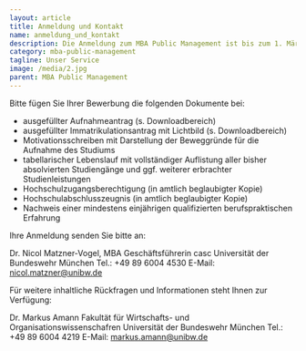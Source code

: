 ```yaml
---
layout: article
title: Anmeldung und Kontakt
name: anmeldung_und_kontakt
description: Die Anmeldung zum MBA Public Management ist bis zum 1. März jedes Jahres möglich, der Studiengang beginnt zum 1. April jedes Jahres. 
category: mba-public-management
tagline: Unser Service
image: /media/2.jpg
parent: MBA Public Management
---
```


Bitte fügen Sie Ihrer Bewerbung die folgenden Dokumente bei:

* ausgefüllter Aufnahmeantrag (s. Downloadbereich)
* ausgefüllter Immatrikulationsantrag mit Lichtbild (s. Downloadbereich)
* Motivationsschreiben mit Darstellung der Beweggründe für die Aufnahme des Studiums
* tabellarischer Lebenslauf mit vollständiger Auflistung aller bisher absolvierten Studiengänge und ggf. weiterer erbrachter Studienleistungen
* Hochschulzugangsberechtigung (in amtlich beglaubigter Kopie)
* Hochschulabschlusszeugnis (in amtlich beglaubigter Kopie)
* Nachweis einer mindestens einjährigen qualifizierten berufspraktischen Erfahrung
 

Ihre Anmeldung senden Sie bitte an:

Dr. Nicol Matzner-Vogel, MBA
Geschäftsführerin casc
Universität der Bundeswehr München
Tel.: +49 89 6004 4530
E-Mail:  nicol.matzner@unibw.de
 

Für weitere inhaltliche Rückfragen und Informationen steht Ihnen zur Verfügung:

Dr. Markus Amann
Fakultät für Wirtschafts- und Organisationswissenschafren
Universität der Bundeswehr München
Tel.: +49 89 6004 4219
E-Mail:  markus.amann@unibw.de
